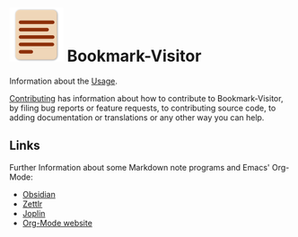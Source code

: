 # ![](./images/icon_transp_96.png) Bookmark-Visitor

Information about the [Usage](./usage.md).

[Contributing](./contributing.md) has information about how to contribute to Bookmark-Visitor, by
filing bug reports or feature requests, to contributing source code, to adding documentation
or translations or any other way you can help.

## Links

Further Information about some Markdown note programs and Emacs' Org-Mode:

- [Obsidian](https://obsidian.md/)
- [Zettlr](https://zettlr.com/)
- [Joplin](https://joplinapp.org/)
- [Org-Mode website](https://orgmode.org/)

